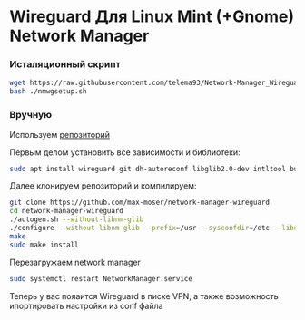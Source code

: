Wireguard Для Linux Mint (+Gnome) Network Manager
=================================================

### Исталяционный скрипт

```bash
wget https://raw.githubusercontent.com/telema93/Network-Manager_Wireguard/master/nmwgsetup.sh
bash ./nmwgsetup.sh
```
### Вручную

Используем [репозиторий](https://github.com/max-moser/network-manager-wireguard)

Первым делом установить все зависимости и библиотеки:

```bash
sudo apt install wireguard git dh-autoreconf libglib2.0-dev intltool build-essential libgtk-3-dev libnma-dev libsecret-1-dev network-manager-dev resolvconf
```
Далее клонируем репозиторий и компилируем:

```bash
git clone https://github.com/max-moser/network-manager-wireguard
cd network-manager-wireguard
./autogen.sh --without-libnm-glib
./configure --without-libnm-glib --prefix=/usr --sysconfdir=/etc --libdir=/usr/lib/x86_64-linux-gnu --libexecdir=/usr/lib/NetworkManager --localstatedir=/var
make   
sudo make install
```

Перезагружаем network manager

```bash
sudo systemctl restart NetworkManager.service
```
Теперь у вас пояаится Wireguard в писке VPN, а также возможность ипортировать настройки из conf файла
